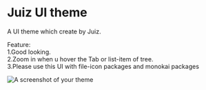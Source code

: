 # Juiz UI theme

A UI theme which create by Juiz.

Feature:<br>
1.Good looking.<br>
2.Zoom in when u hover the Tab or list-item of tree.<br>
3.Please use this UI with file-icon packages and monokai packages<br>

![A screenshot of your theme](http://140.134.29.2/ray/atomPic/juiz-atom-ui2.gif)
